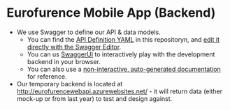 # Eurofurence Mobile App (Backend) 

- We use Swagger to define our API & data models.
  - You can find the [API Definition YAML](https://github.com/eurofurence/ef-app_backend/blob/master/Swagger/ApiDefinition.yml) in this repositoryn, and [edit it directly with the Swagger Editor](http://editor.swagger.io/#/?import=https:%2F%2Fraw.githubusercontent.com%2Feurofurence%2Fef-app_backend%2Fmaster%2FSwagger%2FApiDefinition.yml).
  - You can us [SwaggerUI](http://eurofurencewebapi.azurewebsites.net/swagger/) to interactively play with the development backend in your browser.
  - You can also use a [non-interactive, auto-generated documentation](http://eurofurencewebapi.azurewebsites.net/swagger/doc.html) for reference.
- Our temporary backend is located at http://eurofurencewebapi.azurewebsites.net/ - it will return data (either mock-up or from last year) to test and design against.
